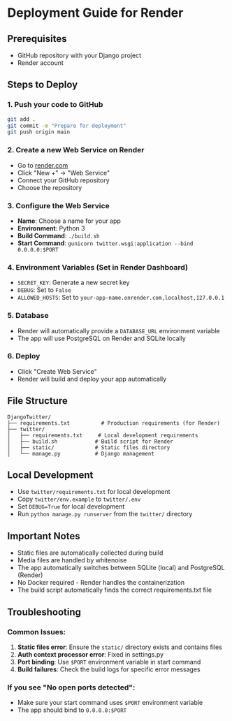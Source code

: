 # Deployment Guide for Render

## Prerequisites
- GitHub repository with your Django project
- Render account

## Steps to Deploy

### 1. Push your code to GitHub
```bash
git add .
git commit -m "Prepare for deployment"
git push origin main
```

### 2. Create a new Web Service on Render
- Go to [render.com](https://render.com)
- Click "New +" → "Web Service"
- Connect your GitHub repository
- Choose the repository

### 3. Configure the Web Service
- **Name**: Choose a name for your app
- **Environment**: Python 3
- **Build Command**: `./build.sh`
- **Start Command**: `gunicorn twitter.wsgi:application --bind 0.0.0.0:$PORT`

### 4. Environment Variables (Set in Render Dashboard)
- `SECRET_KEY`: Generate a new secret key
- `DEBUG`: Set to `False`
- `ALLOWED_HOSTS`: Set to `your-app-name.onrender.com,localhost,127.0.0.1`

### 5. Database
- Render will automatically provide a `DATABASE_URL` environment variable
- The app will use PostgreSQL on Render and SQLite locally

### 6. Deploy
- Click "Create Web Service"
- Render will build and deploy your app automatically

## File Structure
```
DjangoTwitter/
├── requirements.txt          # Production requirements (for Render)
├── twitter/
│   ├── requirements.txt     # Local development requirements
│   ├── build.sh            # Build script for Render
│   ├── static/             # Static files directory
│   └── manage.py           # Django management
```

## Local Development
- Use `twitter/requirements.txt` for local development
- Copy `twitter/env.example` to `twitter/.env`
- Set `DEBUG=True` for local development
- Run `python manage.py runserver` from the `twitter/` directory

## Important Notes
- Static files are automatically collected during build
- Media files are handled by whitenoise
- The app automatically switches between SQLite (local) and PostgreSQL (Render)
- No Docker required - Render handles the containerization
- The build script automatically finds the correct requirements.txt file

## Troubleshooting

### Common Issues:
1. **Static files error**: Ensure the `static/` directory exists and contains files
2. **Auth context processor error**: Fixed in settings.py
3. **Port binding**: Use `$PORT` environment variable in start command
4. **Build failures**: Check the build logs for specific error messages

### If you see "No open ports detected":
- Make sure your start command uses `$PORT` environment variable
- The app should bind to `0.0.0.0:$PORT` 